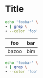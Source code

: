 # Title

```bash 
echo 'foobar' \
∙ | grep \
∙ --color 'foo'
```

| foo   | bar |
| ----- | --- |
| bazoo | bim |

```bash 
echo 'foobar' \
∙ | grep \
∙ --color 'foo'
```
